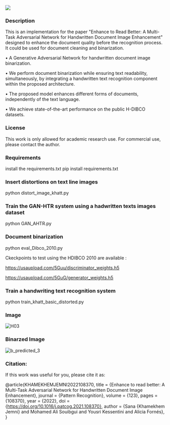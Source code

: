 ![](https://img.shields.io/static/v1?label=&message=GAN-HTR&color=green&size=30)

### Description
This is an implementation for the paper "Enhance to Read Better: A Multi-Task Adversarial Network for Handwritten Document Image Enhancement" designed to enhance the document quality before the recognition process. It could be used for document cleaning and binarization. 

• A Generative Adversarial Network for handwritten document image binarization.

• We perform document binarization while ensuring text readability, simultaneously, by integrating a handwritten text recognition component within the proposed architecture.

• The proposed model enhances different forms of documents, independently of the text language.

• We achieve state-of-the-art performance on the public H-DIBCO datasets.

### License
This work is only allowed for academic research use. For commercial use, please contact the author.

### Requirements

install the requirements.txt
pip install  requirements.txt

### Insert distortions on text line images

python distort_image_khatt.py


###  Train the GAN-HTR system using a hadwritten texts images dataset

python GAN_AHTR.py

###  Document binarization

python eval_Dibco_2010.py

Ckeckpoints to test using the HDIBCO 2010 are available :

https://usaupload.com/5Guu/discriminator_weights.h5

https://usaupload.com/5GuG/generator_weights.h5

###  Train a handwriting text recognition system 

python train_khatt_basic_distorted.py

###  Image

![H03](https://user-images.githubusercontent.com/15616524/148749752-88e0661f-4356-45f5-b1b1-bc34cd872164.png)

###  Binarzed Image

![b_predicted_3](https://user-images.githubusercontent.com/15616524/148748926-a264adbd-ea5b-4470-b9a2-349318368a80.png)


###  Citation:

If this work was useful for you, please cite it as:

@article{KHAMEKHEMJEMNI2022108370,
title = {Enhance to read better: A Multi-Task Adversarial Network for Handwritten Document Image Enhancement},
journal = {Pattern Recognition},
volume = {123},
pages = {108370},
year = {2022},
doi = {https://doi.org/10.1016/j.patcog.2021.108370},
author = {Sana {Khamekhem Jemni} and Mohamed Ali Souibgui and Yousri Kessentini and Alicia Fornés},
}
  
  
